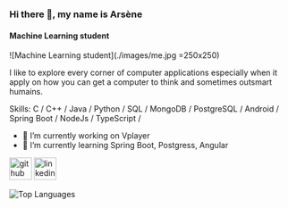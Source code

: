 ### Hi there 👋, my name is Arsène
#### Machine Learning student
![Machine Learning student](./images/me.jpg =250x250)

I like to explore every corner of computer applications especially when it apply on how you can get a computer to think and sometimes outsmart humains.

Skills: C / C++ / Java / Python / SQL / MongoDB / PostgreSQL / Android / Spring Boot / NodeJs / TypeScript /

- 🔭 I’m currently working on Vplayer 
- 🌱 I’m currently learning Spring Boot, Postgress, Angular 


[<img src='https://cdn.jsdelivr.net/npm/simple-icons@3.0.1/icons/github.svg' alt='github' height='40'>](https://github.com/ArseneGiriteka)  [<img src='https://cdn.jsdelivr.net/npm/simple-icons@3.0.1/icons/linkedin.svg' alt='linkedin' height='40'>](https://www.linkedin.com/in/giriteka-arsene-554189254)  

![Top Languages](https://github-readme-stats.vercel.app/api/top-langs/?username=ArseneGiriteka&layout=compact&theme=radical)
